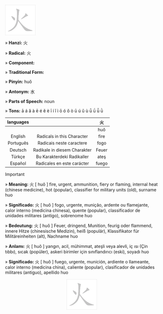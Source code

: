 <a href="https://dictionary.writtenchinese.com/worddetail/huo/3744/1/1" target="blank"><img align="center" src="https://github.com/DeiseFreire/Chinese_dictionary/blob/main/Hanzi%20%E7%81%AB%20%5B%20zh%C4%93ng%20%5D/%E7%81%AB.gif" alt="" height="100" /></a> 

» **Hanzi:** 火 

» **Radical:** 火 

» **Component:**  

» **Traditional Form:** 

» **Pinyin:** huǒ 

» **Antonym:** 水

» **Parts of Speech:** noun

» **Tons:** ā á ǎ à ē é ě è ī í ǐ ì ō ó ǒ ò ū ú ǔ ù ǖ ǘ ǚ ǜ 	

| languages  |  | 火 |
| :---: | :---: | :---: |
|  |  | huǒ |
| English | Radicals in this Character | fire | 
| Português |Radicais neste caractere | fogo |
| Deutsch | Radikale in diesem Charakter | Feuer |
| Türkçe | Bu Karakterdeki Radikaller | ateş |
| Español | Radicales en este carácter | fuego |


> [!IMPORTANT]
>
> » **Meaning:** 火 [ huǒ ] fire, urgent, ammunition, fiery or flaming, internal heat (chinese medicine), hot (popular), classifier for military units (old), surname huo
>
> » **Significado:** 火 [ huǒ ] fogo, urgente, munição, ardente ou flamejante, calor interno (medicina chinesa), quente (popular), classificador de unidades militares (antigo), sobrenome huo
>
> » **Bedeutung:** 火 [ huǒ ] Feuer, dringend, Munition, feurig oder flammend, innere Hitze (chinesische Medizin), heiß (populär), Klassifikator für Militäreinheiten (alt), Nachname huo
>
> » **Anlamı:** 火 [ huǒ ] yangın, acil, mühimmat, ateşli veya alevli, iç ısı (Çin tıbbı), sıcak (popüler), askeri birimler için sınıflandırıcı (eski), soyadı huo
> 
> » **Significado:** 火 [ huǒ ] fuego, urgente, munición, ardiente o llameante, calor interno (medicina china), caliente (popular), clasificador de unidades militares (antiguo), apellido huo

<p align="center">
<a href="https://dictionary.writtenchinese.com/worddetail/huo/3744/1/1" target="blank"><img align="center" src="https://github.com/DeiseFreire/Chinese_dictionary/blob/main/Hanzi%20%E7%81%AB%20%5B%20zh%C4%93ng%20%5D/%E7%81%AB.gif" alt="" height="100" /></a> 
</p>
